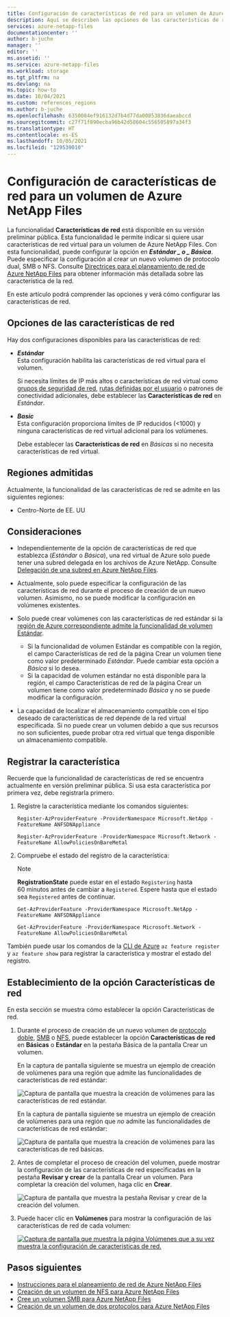 ```yaml
---
title: Configuración de características de red para un volumen de Azure NetApp Files | Microsoft Docs
description: Aquí se describen las opciones de las características de red y cómo configurar la opción Características de red para un volumen.
services: azure-netapp-files
documentationcenter: ''
author: b-juche
manager: ''
editor: ''
ms.assetid: ''
ms.service: azure-netapp-files
ms.workload: storage
ms.tgt_pltfrm: na
ms.devlang: na
ms.topic: how-to
ms.date: 10/04/2021
ms.custom: references_regions
ms.author: b-juche
ms.openlocfilehash: 6350084ef916132d7b4d77da00853836daeabccd
ms.sourcegitcommit: c27f71f890ecba96b42d58604c556505897a34f3
ms.translationtype: HT
ms.contentlocale: es-ES
ms.lasthandoff: 10/05/2021
ms.locfileid: "129539010"
---
```

# <a name="configure-network-features-for-an-azure-netapp-files-volume"></a>Configuración de características de red para un volumen de Azure NetApp Files

La funcionalidad **Características de red** está disponible en su versión preliminar pública.  Esta funcionalidad le permite indicar si quiere usar características de red virtual para un volumen de Azure NetApp Files. Con esta funcionalidad, puede configurar la opción en **_Estándar_ *_ o _* _Básica_**. Puede especificar la configuración al crear un nuevo volumen de protocolo dual, SMB o NFS. Consulte [Directrices para el planeamiento de red de Azure NetApp Files](azure-netapp-files-network-topologies.md) para obtener información más detallada sobre las característica de la red.

En este artículo podrá comprender las opciones y verá cómo configurar las características de red.

## <a name="options-for-network-features"></a>Opciones de las características de red 

Hay dos configuraciones disponibles para las características de red: 

* ***Estándar***  
    Esta configuración habilita las características de red virtual para el volumen.  

    Si necesita límites de IP más altos o características de red virtual como [grupos de seguridad de red](../virtual-network/network-security-groups-overview.md), [rutas definidas por el usuario](../virtual-network/virtual-networks-udr-overview.md#user-defined) o patrones de conectividad adicionales, debe establecer las **Características de red**  en *Estándar*.

* ***Basic***  
    Esta configuración proporciona límites de IP reducidos (<1000) y ninguna características de red virtual adicional para los volúmenes.

    Debe establecer las **Características de red** en *Básicas* si no necesita características de red virtual.  

## <a name="supported-regions"></a>Regiones admitidas 

Actualmente, la funcionalidad de las características de red se admite en las siguientes regiones: 

* Centro-Norte de EE. UU 

## <a name="considerations"></a>Consideraciones

* Independientemente de la opción de características de red que establezca (*Estándar* o *Básica*), una red virtual de Azure solo puede tener una subred delegada en los archivos de Azure NetApp. Consulte [Delegación de una subred en Azure NetApp Files](azure-netapp-files-delegate-subnet.md#considerations). 
 
* Actualmente, solo puede especificar la configuración de las características de red durante el proceso de creación de un nuevo volumen. Asimismo, no se puede modificar la configuración en volúmenes existentes. 

* Solo puede crear volúmenes con las características de red estándar si la [región de Azure correspondiente admite la funcionalidad de volumen Estándar](#supported-regions). 
    * Si la funcionalidad de volumen Estándar es compatible con la región, el campo Características de red de la página Crear un volumen tiene como valor predeterminado *Estándar*. Puede cambiar esta opción a *Básica* si lo desea. 
    * Si la capacidad de volumen estándar no está disponible para la región, el campo Características de red de la página Crear un volumen tiene como valor predeterminado *Básica* y no se puede modificar la configuración.

* La capacidad de localizar el almacenamiento compatible con el tipo deseado de características de red depende de la red virtual especificada.  Si no puede crear un volumen debido a que sus recursos no son suficientes, puede probar otra red virtual que tenga disponible un almacenamiento compatible.
  
## <a name="register-the-feature"></a>Registrar la característica 

Recuerde que la funcionalidad de características de red se encuentra actualmente en versión preliminar pública. Si usa esta característica por primera vez, debe registrarla primero.

1.  Registre la característica mediante los comandos siguientes:

    ```azurepowershell-interactive
    Register-AzProviderFeature -ProviderNamespace Microsoft.NetApp -FeatureName ANFSDNAppliance

    Register-AzProviderFeature -ProviderNamespace Microsoft.Network -FeatureName AllowPoliciesOnBareMetal
    ```

2. Compruebe el estado del registro de la característica: 

    > [!NOTE]
    > **RegistrationState** puede estar en el estado `Registering` hasta 60 minutos antes de cambiar a `Registered`. Espere hasta que el estado sea `Registered` antes de continuar.

    ```azurepowershell-interactive
    Get-AzProviderFeature -ProviderNamespace Microsoft.NetApp -FeatureName ANFSDNAppliance

    Get-AzProviderFeature -ProviderNamespace Microsoft.Network -FeatureName AllowPoliciesOnBareMetal
    ```

También puede usar los comandos de la [CLI de Azure](/cli/azure/feature?preserve-view=true&view=azure-cli-latest) `az feature register` y `az feature show` para registrar la característica y mostrar el estado del registro. 

## <a name="set-the-network-features-option"></a>Establecimiento de la opción Características de red

En esta sección se muestra cómo establecer la opción Características de red. 

1. Durante el proceso de creación de un nuevo volumen de [protocolo doble](azure-netapp-files-create-volumes.md), [SMB](azure-netapp-files-create-volumes-smb.md) o [NFS](create-volumes-dual-protocol.md), puede establecer la opción **Características de red** en **Básicas** o **Estándar** en la pestaña Básica de la pantalla Crear un volumen.

    En la captura de pantalla siguiente se muestra un ejemplo de creación de volúmenes para una región que admite las funcionalidades de características de red estándar: 

    ![Captura de pantalla que muestra la creación de volúmenes para las características de red estándar.](../media/azure-netapp-files/network-features-create-standard.png)

    En la captura de pantalla siguiente se muestra un ejemplo de creación de volúmenes para una región que *no* admite las funcionalidades de características de red estándar: 

    ![Captura de pantalla que muestra la creación de volúmenes para las características de red básicas.](../media/azure-netapp-files/network-features-create-basic.png)

2. Antes de completar el proceso de creación del volumen, puede mostrar la configuración de las características de red especificadas en la pestaña **Revisar y crear** de la pantalla Crear un volumen. Para completar la creación del volumen, haga clic en **Crear**.

    ![Captura de pantalla que muestra la pestaña Revisar y crear de la creación del volumen.](../media/azure-netapp-files/network-features-review-create-tab.png)

3. Puede hacer clic en **Volúmenes** para mostrar la configuración de las características de red de cada volumen:

    [ ![Captura de pantalla que muestra la página Volúmenes que a su vez muestra la configuración de características de red.](../media/azure-netapp-files/network-features-volume-list.png)](../media/azure-netapp-files/network-features-volume-list.png#lightbox)

## <a name="next-steps"></a>Pasos siguientes  

* [Instrucciones para el planeamiento de red de Azure NetApp Files](azure-netapp-files-network-topologies.md)
* [Creación de un volumen de NFS para Azure NetApp Files](azure-netapp-files-create-volumes.md)
* [Cree un volumen SMB para Azure NetApp Files](azure-netapp-files-create-volumes-smb.md) 
* [Creación de un volumen de dos protocolos para Azure NetApp Files](create-volumes-dual-protocol.md) 